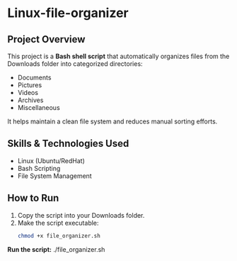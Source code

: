 # Linux-file-organizer

## Project Overview
This project is a **Bash shell script** that automatically organizes files from the Downloads folder into categorized directories:
- Documents
- Pictures
- Videos
- Archives
- Miscellaneous

It helps maintain a clean file system and reduces manual sorting efforts.

## Skills & Technologies Used
- Linux (Ubuntu/RedHat)
- Bash Scripting
- File System Management

## How to Run
1. Copy the script into your Downloads folder.
2. Make the script executable:
   ```bash
   chmod +x file_organizer.sh

**Run the script:**
./file_organizer.sh


